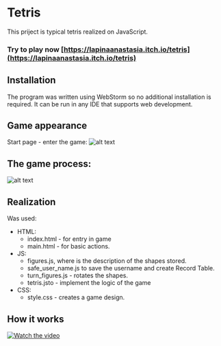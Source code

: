 # Tetris

This priject is typical tetris realized on JavaScript.

### Try to play now [https://lapinaanastasia.itch.io/tetris](https://lapinaanastasia.itch.io/tetris)

## Installation

The program was written using WebStorm so no additional installation is required. It can be run in any IDE that supports web development.

## Game appearance

Start page - enter the game:
![alt text](https://i.ibb.co/mvpPKZ8/entry.png)

## The game process:
![alt text](https://i.ibb.co/frRgBhV/playing.png)


## Realization
Was used:
* HTML: 
  * index.html - for entry in game 
  * main.html - for basic actions. 
* JS: 
  * figures.js, where is the description of the shapes stored. 
  * safe_user_name.js to save the username and create Record Table.
  * turn_figures.js - rotates the shapes.
  * tetris.jsto - implement the logic of the game
* CSS:
  * style.css - creates a game design.




## How it works

[![Watch the video](https://i.ibb.co/frRgBhV/playing.png)](https://youtu.be/eZtR4xt-p0M)
